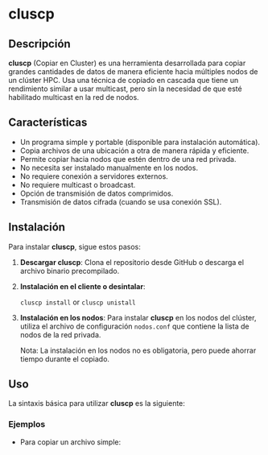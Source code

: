 # cluscp

## Descripción

**cluscp** (Copiar en Cluster) es una herramienta desarrollada para copiar grandes cantidades de datos de manera eficiente hacia múltiples nodos de un clúster HPC. Usa una técnica de copiado en cascada que tiene un rendimiento similar a usar multicast, pero sin la necesidad de que esté habilitado multicast en la red de nodos.

## Características

- Un programa simple y portable (disponible para instalación automática).
- Copia archivos de una ubicación a otra de manera rápida y eficiente.
- Permite copiar hacia nodos que estén dentro de una red privada.
- No necesita ser instalado manualmente en los nodos.
- No requiere conexión a servidores externos.
- No requiere multicast o broadcast.
- Opción de transmisión de datos comprimidos.
- Transmisión de datos cifrada (cuando se usa conexión SSL).

## Instalación

Para instalar **cluscp**, sigue estos pasos:

1. **Descargar cluscp**: Clona el repositorio desde GitHub o descarga el archivo binario precompilado.

2. **Instalación en el cliente o desintalar**: 

   `cluscp install`  or  `cluscp unistall`

3. **Instalación en los nodos**: Para instalar **cluscp** en los nodos del clúster, utiliza el archivo de configuración `nodos.conf` que contiene la lista de nodos de la red privada.

   Nota: La instalación en los nodos no es obligatoria, pero puede ahorrar tiempo durante el copiado.

## Uso

La sintaxis básica para utilizar **cluscp** es la siguiente:

### Ejemplos

- Para copiar un archivo simple:
